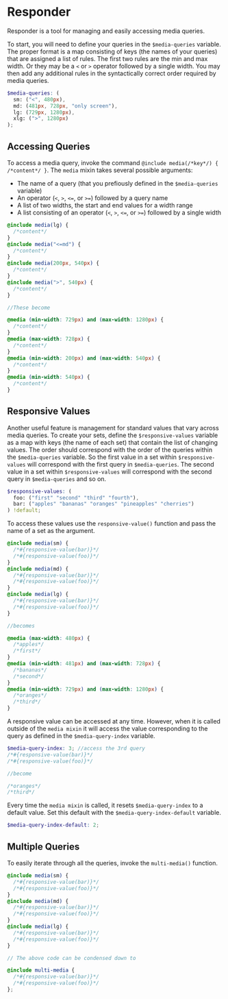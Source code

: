 # Responder

Responder is a tool for managing and easily accessing media queries.

To start, you will need to define your queries in the `$media-queries` variable. The proper format is a map consisting of keys (the names of your queries) that are assigned a list of rules. The first two rules are the min and max width. Or they may be a `<` or `>` operator followed by a single width. You may then add any additional rules in the syntactically correct order required by media queries.

```scss
$media-queries: (
  sm: ("<", 480px),
  md: (481px, 728px, "only screen"),
  lg: (729px, 1280px),
  xlg: (">", 1280px)
);
```

## Accessing Queries

To access a media query, invoke the command `@include media(/*key*/) { /*content*/ }`. The `media` mixin takes several possible arguments:
* The name of a query (that you prefiously defined in the `$media-queries` variable)
* An operator (`<`, `>`, `<=`, or `>=`) followed by a query name
* A list of two widths, the start and end values for a width range
* A list consisting of an operator (`<`, `>`, `<=`, or `>=`) followed by a single width


```scss
@include media(lg) {
  /*content*/
}
@include media("<=md") {
  /*content*/
}
@include media(200px, 540px) {
  /*content*/
}
@include media(">", 540px) {
  /*content*/
}

//These become

@media (min-width: 729px) and (max-width: 1280px) {
  /*content*/
}
@media (max-width: 728px) {
  /*content*/
}
@media (min-width: 200px) and (max-width: 540px) {
  /*content*/
}
@media (min-width: 540px) {
  /*content*/
}
```


## Responsive Values

Another useful feature is management for standard values that vary across media queries. To create your sets, define the `$responsive-values` variable as a map with keys (the name of each set) that contain the list of changing values. The order should correspond with the order of the queries within the `$media-queries` variable. So the first value in a set within `$responsive-values` will correspond with the first query in `$media-queries`. The second value in a set within `$responsive-values` will correspond with the second query in `$media-queries` and so on.

```scss
$responsive-values: (
  foo: ("first" "second" "third" "fourth"),
  bar: ("apples" "bananas" "oranges" "pineapples" "cherries")
) !default;
```

To access these values use the `responsive-value()` function and pass the name of a set as the argument.

```scss
@include media(sm) {
  /*#{responsive-value(bar)}*/
  /*#{responsive-value(foo)}*/
}
@include media(md) {
  /*#{responsive-value(bar)}*/
  /*#{responsive-value(foo)}*/
}
@include media(lg) {
  /*#{responsive-value(bar)}*/
  /*#{responsive-value(foo)}*/
}

//becomes

@media (max-width: 480px) {
  /*apples*/
  /*first*/
}
@media (min-width: 481px) and (max-width: 728px) {
  /*bananas*/
  /*second*/
}
@media (min-width: 729px) and (max-width: 1280px) {
  /*oranges*/
  /*third*/
}
```

A responsive value can be accessed at any time. However, when it is called outside of the `media mixin`  it will access the value corresponding to the query as defined in the `$media-query-index` variable.

```scss
$media-query-index: 3; //access the 3rd query
/*#{responsive-value(bar)}*/
/*#{responsive-value(foo)}*/

//become

/*oranges*/
/*third*/
```

Every time the `media mixin` is called, it resets `$media-query-index` to a default value. Set this default with the `$media-query-index-default` variable.

```scss
$media-query-index-default: 2;
```

## Multiple Queries

To easily iterate through all the queries, invoke the `multi-media()` function.

```scss
@include media(sm) {
  /*#{responsive-value(bar)}*/
  /*#{responsive-value(foo)}*/
}
@include media(md) {
  /*#{responsive-value(bar)}*/
  /*#{responsive-value(foo)}*/
}
@include media(lg) {
  /*#{responsive-value(bar)}*/
  /*#{responsive-value(foo)}*/
}

// The above code can be condensed down to

@include multi-media {
  /*#{responsive-value(bar)}*/
  /*#{responsive-value(foo)}*/
};
```
